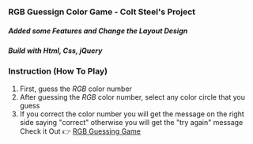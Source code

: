 ### RGB Guessign Color Game - Colt Steel's Project

##### Added some Features and Change the Layout Design

##### Build with Html, Css, jQuery

### Instruction (How To Play)

1. First, guess the _RGB_ color number
2. After guessing the _RGB_ color number, select any color circle that you guess
3. If you correct the color number you will get the message on the right side saying "correct" otherwise you will get the "try again" message
   </br>
   Check it Out 👉 [RGB Guessing Game]

[rgb guessing game]: https://nabintmg.github.io/RGB-Color-Guessing-Game/
